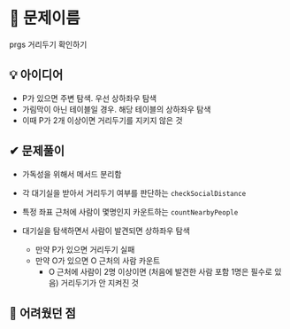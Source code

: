 # 🔎 문제이름

prgs 거리두기 확인하기

## 💡 아이디어

- P가 있으면 주변 탐색. 우선 상하좌우 탐색
- 가림막이 아닌 테이블일 경우. 해당 테이블의 상하좌우 탐색
- 이때 P가 2개 이상이면 거리두기를 지키지 않은 것

## ✔ 문제풀이

- 가독성을 위해서 메서드 분리함
- 각 대기실을 받아서 거리두기 여부를 판단하는 `checkSocialDistance`
- 특정 좌표 근처에 사람이 몇명인지 카운트하는 `countNearbyPeople`

- 대기실을 탐색하면서 사람이 발견되면 상하좌우 탐색
  - 만약 P가 있으면 거리두기 실패
  - 만약 O가 있으면 O 근처의 사람 카운트
    - O 근처에 사람이 2명 이상이면 (처음에 발견한 사람 포함 1명은 필수로 있음) 거리두기가 안 지켜진 것

## 🤕 어려웠던 점
